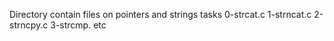 Directory contain files on pointers and strings tasks
0-strcat.c
1-strncat.c
2-strncpy.c
3-strcmp. etc
